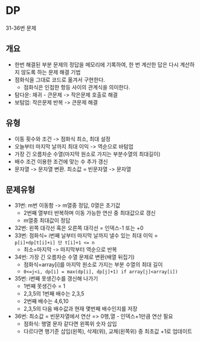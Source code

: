 # DP

31-36번 문제

## 개요

- 한번 해결된 부분 문제의 정답을 메모리에 기록하여, 한 번 계산한 답은 다시 계산하지 않도록 하는 문제 해결 기법
- 점화식을 그대로 코드로 옮겨서 구현한다.
  - 점화식은 인접한 항등 사이의 관계식을 의미한다.
- 탐다운: 재귀 - 큰문제 -> 작은문제 호출로 해결
- 보텀업: 작은문제 반복 -> 큰문제 해결

## 유형

- 이동 횟수와 조건 -> 점화식 최소, 최대 설정
- 오늘부터 마지막 날까지 최대 이익 -> 역순으로 바텀업
- 가장 긴 오름차순 수열(마지막 원소로 가지는 부분수열의 최대길이)
- 배수 조건 이용한 조건에 맞는 수 추가 갱신
- 문자열 -> 문자열 변환. 최소값 = 빈문자열 -> 문자열

## 문제유형

- 31번: m번 이동함 -> m열중 정답, 0열은 초기값
  - 2번째 열부터 반복하며 이동 가능한 연산 중 최대값으로 갱신
  - m열중 최대값이 정답
- 32번: 왼쪽 대각선 혹은 오른쪽 대각선 = 인덱스-1 또는 +0
- 33번: 점화식= i번째 날부터 마지막 날까지 낼수 있는 최대 이익 = `p[i]+dp[t[i]+i] 단 t[i]+1 <= n`
  - 최소=마지막 -> 마지막부터 역순으로 반복
- 34번: 가장 긴 오름차순 수열 문제로 변환(배열 뒤집기)
  - 점화식=array[i]를 마지막 원소로 가지는 부분 수열의 최대 길이
  - `0<=j<i, dp[i] = max(dp[i], dp[j]+1) if array[j]<array[i])`
- 35번: i번째 못생긴수를 갱신해 나가기
  - 1번째 못생긴수 = 1
  - 2,3,5의 1번째 배수는 2,3,5
  - 2번째 배수는 4,6,10
  - 2,3,5의 다음 배수값과 현재 몇번째 배수인지를 저장
- 36번: 최소값 = 빈문자열에서 연산 => 0행,열 - 인덱스+1만큼 연산 필요
  - 점화식: 행열 문자 같다면 왼쪽위 숫자 삽입
  - 다르다면 행기준 삽입(왼쪽), 삭제(위), 교체(왼쪽위) 중 최초값 +1로 업데이트
